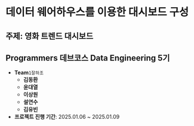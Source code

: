 # 데이터 웨어하우스를 이용한 대시보드 구성
## 주제: 영화 트렌드 대시보드
## Programmers 데브코스 Data Engineering 5기 
- <b>Team</b>`1잘하조`
  - <b>김동환</b>
  - <b>윤대열</b>
  - <b>이상원</b>
  - <b>설연수</b>
  - <b>김유빈</b>
- **프로젝트 진행 기간**: 2025.01.06 ~ 2025.01.09
